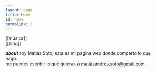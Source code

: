 ```yaml
---
layout: page
title: Home
id: home
permalink: /
---
```

<!-- <strong>recientes</strong>

<ul>
  {% assign recent_notes = site.notes | sort: "last_modified_at_timestamp" | reverse %}
  {% for note in recent_notes limit: 5 %}
    <li>
      {{ note.last_modified_at | date: "%Y-%m-%d" }} — <a class="internal-link" href="{{ note.url }}">{{ note.title }}</a>
    </li>
  {% endfor %}
</ul>
 -->
[[música]]  
[[blog]]  

***about***
soy Matias Soto, esta es mi pagina web donde comparto lo que hago.  
me puedes escribir lo que quieras a matiasandres.soto@gmail.com.

<style>
  .wrapper {
    max-width: 46em;
  }
</style>
